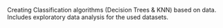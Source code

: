 

Creating Classification algorithms (Decision Trees & KNN) based on data. Includes  exploratory data analysis for the used datasets.
